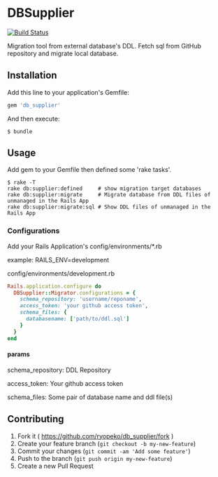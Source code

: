 # DBSupplier
[![Build Status](https://travis-ci.org/ryopeko/db_supplier.svg?branch=master)](https://travis-ci.org/ryopeko/db_supplier)

Migration tool from external database's DDL.
Fetch sql from GitHub repository and migrate local database.

## Installation

Add this line to your application's Gemfile:

```ruby
gem 'db_supplier'
```

And then execute:

    $ bundle

## Usage

Add gem to your Gemfile then defined some 'rake tasks'.

    $ rake -T
    rake db:supplier:defined     # show migration target databases
    rake db:supplier:migrate     # Migrate database from DDL files of unmanaged in the Rails App
    rake db:supplier:migrate:sql # Show DDL files of unmanaged in the Rails App

### Configurations
Add your Rails Application's config/environments/*.rb

example: RAILS_ENV=development

config/environments/development.rb
```ruby
Rails.application.configure do
  DBSupplier::Migrator.configurations = {
    schema_repository: 'username/reponame',
    access_token: 'your github access token',
    schema_files: {
      databasename: ['path/to/ddl.sql']
    }
  }
end
```

#### params
schema_repository: DDL Repository

access_token: Your github access token

schema_files: Some pair of  database name and ddl file(s)


## Contributing

1. Fork it ( https://github.com/ryopeko/db_supplier/fork )
2. Create your feature branch (`git checkout -b my-new-feature`)
3. Commit your changes (`git commit -am 'Add some feature'`)
4. Push to the branch (`git push origin my-new-feature`)
5. Create a new Pull Request
